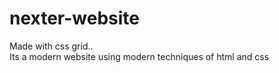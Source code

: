 # nexter-website

Made with css grid..
<br/>
Its a modern website using modern techniques of html and css
